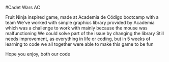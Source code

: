 #Cadet Wars AC

Fruit Ninja inspired game, made at Academia de Código bootcamp with a team
We've worked with simple graphics library provided by Academia which was a challenge to work with mainly because the mouse was malfunctioning
We could solve part of the issue by changing the library
Still needs improvement, as everything in life or coding, but in 5 weeks of learning to code we all together were able to make this game to be fun

Hope you enjoy, both our code
